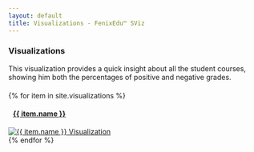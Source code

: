 ```yaml
---
layout: default
title: Visualizations - FenixEdu™ SViz
---
```


<h3>Visualizations</h3>
<p class="help-block" style="margin-bottom: 20px">
This visualization provides a quick insight about all the student courses, showing him both the percentages of positive and negative grades.
</p>

<div class="row">
  {% for item in site.visualizations %}
  <a href="{{ site.baseurl }}{{ item.path }}">
    <div class="col-sm-6 col-md-3">
      <div class="thumbnail">
        <div class="caption" style="padding: 0px 9px">
          <h4>{{ item.name }}</h4>
        </div>
        <img class="img-responsive img-thumbnail" src="{{ site.baseurl }}/visualizations/{{ item.path }}/thumbnail.png" alt="{{ item.name }} Visualization">
      </div>
    </div>
  </a>
  {% endfor %}
</div>
